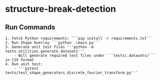 # structure-break-detection
## Run Commands
    1. Fetch Python requirements: ```pip install -r requirements.txt```
    2. Run Shape Overlay ```python .\main.py```
    3. Generate unit test files '''python -m tests.utilities.generate_datasets'''
        - Will generate required test files under ```tests/.datasets/``` in CSV format
    4. Run unit test:
        - '''pytest tests/test_shape_generators_discrete_fourier_transform.py'''